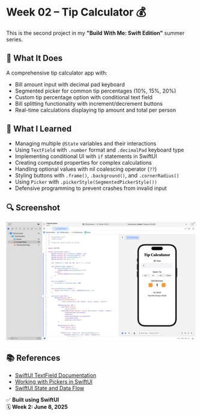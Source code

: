 # Week 02 – Tip Calculator 💰

This is the second project in my **"Build With Me: Swift Edition"** summer series.

## 📱 What It Does
A comprehensive tip calculator app with:
* Bill amount input with decimal pad keyboard
* Segmented picker for common tip percentages (10%, 15%, 20%)
* Custom tip percentage option with conditional text field
* Bill splitting functionality with increment/decrement buttons
* Real-time calculations displaying tip amount and total per person

## 🧠 What I Learned
* Managing multiple `@State` variables and their interactions
* Using `TextField` with `.number` format and `.decimalPad` keyboard type
* Implementing conditional UI with `if` statements in SwiftUI
* Creating computed properties for complex calculations
* Handling optional values with nil coalescing operator (`??`)
* Styling buttons with `.frame()`, `.background()`, and `.cornerRadius()`
* Using `Picker` with `.pickerStyle(SegmentedPickerStyle())`
* Defensive programming to prevent crashes from invalid input

## 🔍 Screenshot
![Tip Calculator Screenshot](./screenshot.png)

## 📚 References
* [SwiftUI TextField Documentation](https://developer.apple.com/documentation/swiftui/textfield)
* [Working with Pickers in SwiftUI](https://developer.apple.com/documentation/swiftui/picker)
* [SwiftUI State and Data Flow](https://developer.apple.com/documentation/swiftui/state-and-data-flow)

✅ **Built using SwiftUI**  
🗓️ **Week 2: June 8, 2025**